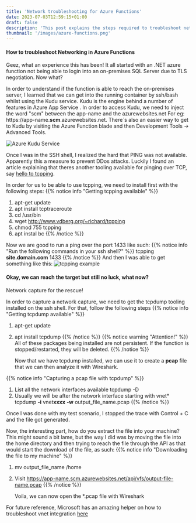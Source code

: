 ```yaml
---
title: 'Network troubleshooting for Azure Functions'
date: 2023-07-03T12:59:15+01:00
draft: false
description: 'This post explains the steps required to troubleshoot networking issues with Azure Functions on the Microsoft Azure Cloud Platform'
thumbnail: '/images/azure-functions.png'
---
```


#### **How to troubleshoot Networking in Azure Functions**

Geez, what an experience this has been!
It all started with an .NET azure function not being able to login into an on-premises SQL Server due to TLS negotiation. Now what?

In order to understand if the function is able to reach the on-premises server, I learned that we can get into the running container by ssh/bash whilst using the Kudu service.
Kudu is the engine behind a number of features in Azure App Service . In order to access Kudu, we need to inject the word "scm" between the app-name and the azurewebsites.net
For eg: https://app-name.**scm**.azurewebsites.net.
There´s also an easier way to get to Kudu by visiting the Azure Function blade and then Development Tools -> Advanced Tools.

![Azure Kudu Service](/images/20230703kudu-azurefunctions.png)

Once I was in the SSH shell, I realized the hard that PING was not available. Apparently this a measure to prevent DDos attacks. Luckily I found an article explaining that theres another tooling available for pinging over TCP, say [hello to tcpping](https://www.elifulkerson.com/projects/tcping.php).

In order for us to be able to use tcpping, we need to install first with the following steps:
{{% notice info "Getting tcpping available" %}}

1. apt-get update
2. apt install tcptraceroute
3. cd /usr/bin
4. wget http://www.vdberg.org/~richard/tcpping
5. chmod 755 tcpping
6. apt instal bc
   {{% /notice %}}

Now we are good to run a ping over the port 1433 like such:
{{% notice info "Run the following commands in your ssh shell?" %}}
tcpping **site.domain.com** 1433
{{% /notice %}}
And then I was able to get something like this:
![tcpping example](/images/20230307-tcpping.png)

#### **Okay, we can reach the target but still no luck, what now?**

Network capture for the rescue!

In order to capture a network capture, we need to get the tcpdump tooling installed on the ssh shell.
For that, follow the following steps
{{% notice info "Getting tcpdump available" %}}

1. apt-get update
2. apt install tcpdump
   {{% /notice %}}
   {{% notice warning "Attention!" %}}
   All of these packages being installed are not persistent. If the function is stopped/restarted, they will be deleted.
   {{% /notice %}}

   Now that we have tcpdump installed, we can use it to create a **pcap** file that we can then analyze it with Wireshark.

{{% notice info "Capturing a pcap file with tcpdump" %}}

1. List all the network interfaces available
   tcpdump -D
2. Usually we will be after the network interface starting with vnet\*
   tcpdump **-i** vnet**xxxx** **-w** output_file_name.pcap
   {{% /notice %}}

Once I was done with my test scenario, I stopped the trace with Control + C and the file got generated.

Now, the interesting part, how do you extract the file into your machine?
This might sound a bit lame, but the way I did was by moving the file into the home directory and then trying to reach the file through the API as that would start the download of the file, as such:
{{% notice info "Downloading the file to my machine" %}}

1. mv output_file_name /home
2. Visit https://app-name.scm.azurewebsites.net/api/vfs/output-file-name.pcap
   {{% /notice %}}

   Voila, we can now open the \*.pcap file with Wireshark

For future reference, Microsoft has an amazing helper on how to troubleshoot vnet integration [here](https://learn.microsoft.com/en-us/troubleshoot/azure/app-service/troubleshoot-vnet-integration-apps)
